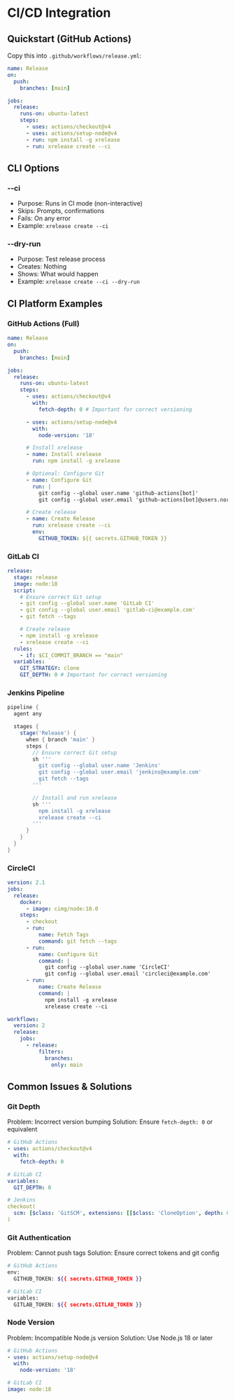 # CI/CD Integration

## Quickstart (GitHub Actions)

Copy this into `.github/workflows/release.yml`:

```yaml
name: Release
on:
  push:
    branches: [main]

jobs:
  release:
    runs-on: ubuntu-latest
    steps:
      - uses: actions/checkout@v4
      - uses: actions/setup-node@v4
      - run: npm install -g xrelease
      - run: xrelease create --ci
```

## CLI Options

### --ci

- Purpose: Runs in CI mode (non-interactive)
- Skips: Prompts, confirmations
- Fails: On any error
- Example: `xrelease create --ci`

### --dry-run

- Purpose: Test release process
- Creates: Nothing
- Shows: What would happen
- Example: `xrelease create --ci --dry-run`

## CI Platform Examples

### GitHub Actions (Full)

```yaml
name: Release
on:
  push:
    branches: [main]

jobs:
  release:
    runs-on: ubuntu-latest
    steps:
      - uses: actions/checkout@v4
        with:
          fetch-depth: 0 # Important for correct versioning

      - uses: actions/setup-node@v4
        with:
          node-version: '18'

      # Install xrelease
      - name: Install xrelease
        run: npm install -g xrelease

      # Optional: Configure Git
      - name: Configure Git
        run: |
          git config --global user.name 'github-actions[bot]'
          git config --global user.email 'github-actions[bot]@users.noreply.github.com'

      # Create release
      - name: Create Release
        run: xrelease create --ci
        env:
          GITHUB_TOKEN: ${{ secrets.GITHUB_TOKEN }}
```

### GitLab CI

```yaml
release:
  stage: release
  image: node:18
  script:
    # Ensure correct Git setup
    - git config --global user.name 'GitLab CI'
    - git config --global user.email 'gitlab-ci@example.com'
    - git fetch --tags

    # Create release
    - npm install -g xrelease
    - xrelease create --ci
  rules:
    - if: $CI_COMMIT_BRANCH == "main"
  variables:
    GIT_STRATEGY: clone
    GIT_DEPTH: 0 # Important for correct versioning
```

### Jenkins Pipeline

```groovy
pipeline {
  agent any

  stages {
    stage('Release') {
      when { branch 'main' }
      steps {
        // Ensure correct Git setup
        sh '''
          git config --global user.name 'Jenkins'
          git config --global user.email 'jenkins@example.com'
          git fetch --tags
        '''

        // Install and run xrelease
        sh '''
          npm install -g xrelease
          xrelease create --ci
        '''
      }
    }
  }
}
```

### CircleCI

```yaml
version: 2.1
jobs:
  release:
    docker:
      - image: cimg/node:18.0
    steps:
      - checkout
      - run:
          name: Fetch Tags
          command: git fetch --tags
      - run:
          name: Configure Git
          command: |
            git config --global user.name 'CircleCI'
            git config --global user.email 'circleci@example.com'
      - run:
          name: Create Release
          command: |
            npm install -g xrelease
            xrelease create --ci

workflows:
  version: 2
  release:
    jobs:
      - release:
          filters:
            branches:
              only: main
```

## Common Issues & Solutions

### Git Depth

Problem: Incorrect version bumping
Solution: Ensure `fetch-depth: 0` or equivalent

```yaml
# GitHub Actions
- uses: actions/checkout@v4
  with:
    fetch-depth: 0

# GitLab CI
variables:
  GIT_DEPTH: 0

# Jenkins
checkout(
  scm: [$class: 'GitSCM', extensions: [[$class: 'CloneOption', depth: 0]]]
)
```

### Git Authentication

Problem: Cannot push tags
Solution: Ensure correct tokens and git config

```bash
# GitHub Actions
env:
  GITHUB_TOKEN: ${{ secrets.GITHUB_TOKEN }}

# GitLab CI
variables:
  GITLAB_TOKEN: ${{ secrets.GITLAB_TOKEN }}
```

### Node Version

Problem: Incompatible Node.js version
Solution: Use Node.js 18 or later

```yaml
# GitHub Actions
- uses: actions/setup-node@v4
  with:
    node-version: '18'

# GitLab CI
image: node:18
```
